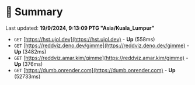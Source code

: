# 📖 Summary
Last updated: **19/9/2024, 9:13:09 PTG "Asia/Kuala_Lumpur"**

- `GET` [https://hst.ujol.dev](https://hst.ujol.dev) - **Up** (558ms)
- `GET` [https://reddviz.deno.dev/gimme](https://reddviz.deno.dev/gimme) - **Up** (3482ms)
- `GET` [https://reddviz.amar.kim/gimme](https://reddviz.amar.kim/gimme) - **Up** (376ms)
- `GET` [https://dumb.onrender.com](https://dumb.onrender.com) - **Up** (52733ms)
